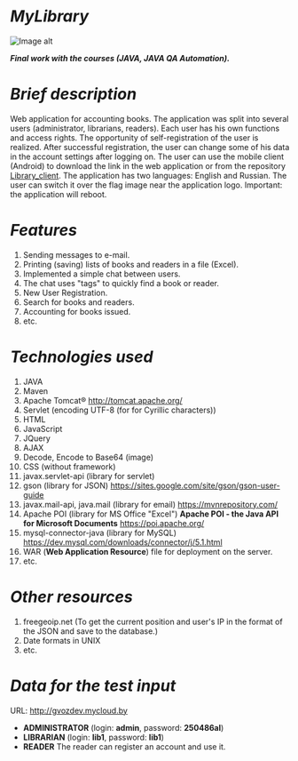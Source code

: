 # <i>MyLibrary</i>
![Image alt](https://github.com/gvozdev1986/MyLibrary/blob/master/webapp/img/logo.png)

<b><i>Final work with the courses (JAVA, JAVA QA Automation).</i></b>


# <i>Brief description</i>
Web application for accounting books. 
The application was split into several users (administrator, librarians, readers). 
Each user has his own functions and access rights. 
The opportunity of self-registration of the user is realized. 
After successful registration, the user can change some of his data in the account settings after logging on. 
The user can use the mobile client (Android) to download the link in the web application or from the repository [Library_client](https://github.com/gvozdev1986/MyLibraryClient/blob/master/Library_client.apk "Download mobile application"). The application has two languages: English and Russian. 
The user can switch it over the flag image near the application logo. 
Important: the application will reboot. 

# <i>Features</i>
1. Sending messages to e-mail.
2. Printing (saving) lists of books and readers in a file (Excel).
3. Implemented a simple chat between users.
4. The chat uses "tags" to quickly find a book or reader.
5. New User Registration.
6. Search for books and readers.
7. Accounting for books issued.
8. etc.

# <i>Technologies used</i>
1. JAVA
2. Maven
3. Apache Tomcat® http://tomcat.apache.org/
4. Servlet (encoding UTF-8 (for for Cyrillic characters))
5. HTML
6. JavaScript 
7. JQuery
8. AJAX
9. Decode, Encode to Base64 (image)
10. CSS (without framework)
11. javax.servlet-api (library for servlet)
12. gson (library for JSON) https://sites.google.com/site/gson/gson-user-guide
13. javax.mail-api, java.mail (library for email) https://mvnrepository.com/
14. Apache POI (library for MS Office "Excel") <b>Apache POI - the Java API for Microsoft Documents</b> https://poi.apache.org/
15. mysql-connector-java (library for MySQL) https://dev.mysql.com/downloads/connector/j/5.1.html
16. WAR (<b>Web Application Resource</b>) file for deployment on the server.
17. etc.

# <i>Other resources</i>
1. freegeoip.net (To get the current position and user's IP in the format of the JSON and save to the database.)
2. Date formats in UNIX
3. etc.

# <i>Data for the test input</i>
URL: http://gvozdev.mycloud.by
* <b>ADMINISTRATOR</b> (login: <b>admin</b>, password: <b>250486al</b>)
* <b>LIBRARIAN</b> (login: <b>lib1</b>, password: <b>lib1</b>)
* <b>READER</b> The reader can register an account and use it.
